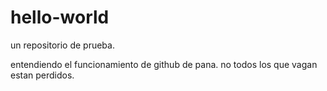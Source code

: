 # hello-world
un repositorio de prueba.

entendiendo el funcionamiento de github de pana.
no todos los que vagan estan perdidos.

